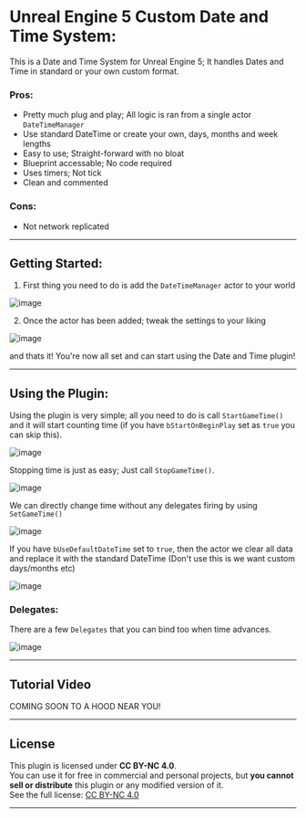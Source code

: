 # Unreal Engine 5 Custom Date and Time System:
 This is a Date and Time System for Unreal Engine 5; It handles Dates and Time in standard or your own custom format.

### Pros:
* Pretty much plug and play; All logic is ran from a single actor ```DateTimeManager```
* Use standard DateTime or create your own, days, months and week lengths
* Easy to use; Straight-forward with no bloat
* Blueprint accessable; No code required
* Uses timers; Not tick
* Clean and commented

### Cons:
* Not network replicated
---

## Getting Started:
1. First thing you need to do is add the ```DateTimeManager``` actor to your world

![image](https://github.com/user-attachments/assets/05dc8f0f-70aa-4d45-b4e5-6cb5c0f3bf2a)

2. Once the actor has been added; tweak the settings to your liking  

![image](https://github.com/user-attachments/assets/00145383-d9c1-45c1-a625-35997009e75a)

and thats it! You're now all set and can start using the Date and Time plugin!

---

## Using the Plugin:
Using the plugin is very simple; all you need to do is call ```StartGameTime()``` and it will start counting time (if you have ```bStartOnBeginPlay``` set as ```true``` you can skip this).  

![image](https://github.com/user-attachments/assets/744dc970-5914-4235-9024-115d6a1b891c)

Stopping time is just as easy; Just call ```StopGameTime()```.

![image](https://github.com/user-attachments/assets/6f5f6e04-a8a1-4a2c-a5d4-4777fde29efb)

We can directly change time without any delegates firing by using ```SetGameTime()```

![image](https://github.com/user-attachments/assets/0bb12270-bed3-462c-a911-8f7e212cabcd)

If you have ```bUseDefaultDateTime``` set to ```true```, then the actor we clear all data and replace it with the standard DateTime (Don't use this is we want custom days/months etc)

![image](https://github.com/user-attachments/assets/fab17a59-baec-46a3-9e40-99dafdaf4db1)

### Delegates:
There are a few ```Delegates``` that you can bind too when time advances.  

![image](https://github.com/user-attachments/assets/ffb2dee5-2c2b-4372-9305-bc0c240a9668)

---
## Tutorial Video

COMING SOON TO A HOOD NEAR YOU!

---

## License
This plugin is licensed under **CC BY-NC 4.0**.  
You can use it for free in commercial and personal projects, but **you cannot sell or distribute** this plugin or any modified version of it.  
See the full license: [CC BY-NC 4.0](https://creativecommons.org/licenses/by-nc/4.0/)

---
